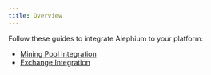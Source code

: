 ```yaml
---
title: Overview
---
```


Follow these guides to integrate Alephium to your platform:

- [Mining Pool Integration](/integration/mining)
- [Exchange Integration](/integration/exchange)
